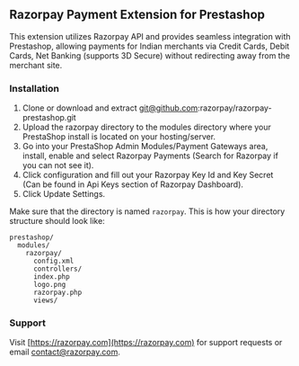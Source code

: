 ## Razorpay Payment Extension for Prestashop

This extension utilizes Razorpay API and provides seamless integration with Prestashop, allowing payments for Indian merchants via Credit Cards, Debit Cards, Net Banking (supports 3D Secure) without redirecting away from the merchant site.

### Installation

1. Clone or download and extract git@github.com:razorpay/razorpay-prestashop.git
2. Upload the razorpay directory to the modules directory where your PrestaShop install is located on your hosting/server.
3. Go into your PrestaShop Admin Modules/Payment Gateways area, install, enable and select Razorpay Payments (Search for Razorpay if you can not see it).
4. Click configuration and fill out your Razorpay Key Id and Key Secret (Can be found in Api Keys section of Razorpay Dashboard).
5. Click Update Settings.

Make sure that the directory is named `razorpay`. This is how your directory structure should look like:
  
```
prestashop/
  modules/
    razorpay/
      config.xml
      controllers/
      index.php
      logo.png
      razorpay.php
      views/
````

### Support

Visit [https://razorpay.com](https://razorpay.com) for support requests or email contact@razorpay.com.
